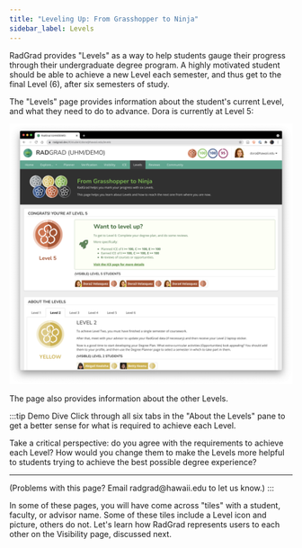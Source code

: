 ```yaml
---
title: "Leveling Up: From Grasshopper to Ninja"
sidebar_label: Levels
---
```


RadGrad provides "Levels" as a way to help students gauge their progress through their undergraduate degree program.  A highly motivated student should be able to achieve a new Level each semester, and thus get to the final Level (6), after six semesters of study.

The "Levels" page provides information about the student's current Level, and what they need to do to advance. Dora is currently at Level 5:

![](/img/user-guide/demo/level.png)

The page also provides information about the other Levels.

:::tip Demo Dive
Click through all six tabs in the "About the Levels" pane to get a better sense for what is required to achieve each Level.

Take a critical perspective: do you agree with the requirements to achieve each Level? How would you change them to make the Levels more helpful to students trying to achieve the best possible degree experience?

<hr/>
(Problems with this page? Email radgrad@hawaii.edu to let us know.)
:::

In some of these pages, you will have come across "tiles" with a student, faculty, or advisor name. Some of these tiles include a Level icon and picture, others do not.  Let's learn how RadGrad represents users to each other on the Visibility page, discussed next.



